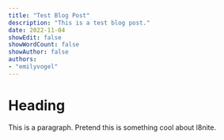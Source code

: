 ```yaml
---
title: "Test Blog Post"
description: "This is a test blog post."
date: 2022-11-04
showEdit: false
showWordCount: false
showAuthor: false
authors:
- "emilyvogel"
---
```


# Heading

This is a paragraph.  Pretend this is something cool about l8nite.